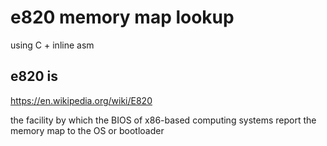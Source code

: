 # e820 memory map lookup
using C + inline asm



## e820 is
https://en.wikipedia.org/wiki/E820

the facility by which the BIOS of x86-based computing systems
report the memory map to the OS or bootloader
